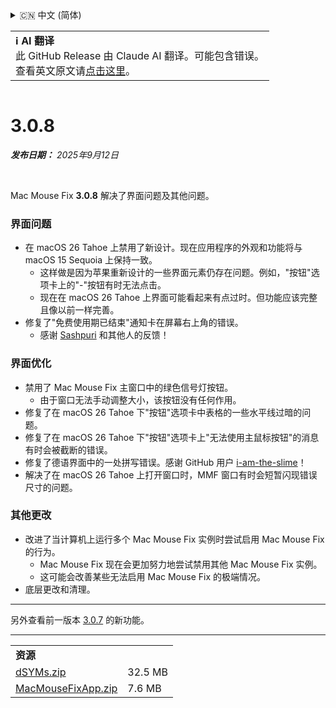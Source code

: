 <details>
<summary>🇨🇳 中文 (简体)</summary>

[🇬🇧 English (GitHub Release)](https://github.com/noah-nuebling/mac-mouse-fix/releases/tag/3.0.8)\
[🇩🇪 Deutsch](https://redirect.macmousefix.com/?target=mmf-release&tag=3.0.8&locale=de)\
[🇻🇳 Tiếng Việt](https://redirect.macmousefix.com/?target=mmf-release&tag=3.0.8&locale=vi)\
**🇨🇳 中文 (简体)**\
[🇨🇳 中文 (繁體)](https://redirect.macmousefix.com/?target=mmf-release&tag=3.0.8&locale=zh-Hant)\
[🇭🇰 中文（香港)](https://redirect.macmousefix.com/?target=mmf-release&tag=3.0.8&locale=zh-HK)\
[🇰🇷 한국어](https://redirect.macmousefix.com/?target=mmf-release&tag=3.0.8&locale=ko)\
[Help translate Mac Mouse Fix to different languages!](https://github.com/noah-nuebling/mac-mouse-fix/discussions/731)
</details>
<table align=><td>
<b>ℹ️ AI 翻译</b><br>
此 GitHub Release 由 Claude AI 翻译。可能包含错误。<br>
查看英文原文请<a href="https://github.com/noah-nuebling/mac-mouse-fix/releases/tag/3.0.8">点击这里</a>。
</td></table>

<table></table>

# 3.0.8
***发布日期：** 2025年9月12日*

<br>

Mac Mouse Fix **3.0.8** 解决了界面问题及其他问题。

### **界面问题**

- 在 macOS 26 Tahoe 上禁用了新设计。现在应用程序的外观和功能将与 macOS 15 Sequoia 上保持一致。
    - 这样做是因为苹果重新设计的一些界面元素仍存在问题。例如，"按钮"选项卡上的"-"按钮有时无法点击。
    - 现在在 macOS 26 Tahoe 上界面可能看起来有点过时。但功能应该完整且像以前一样完善。
- 修复了"免费使用期已结束"通知卡在屏幕右上角的错误。
    - 感谢 [Sashpuri](https://github.com/Sashpuri) 和其他人的反馈！

### **界面优化**

- 禁用了 Mac Mouse Fix 主窗口中的绿色信号灯按钮。
    - 由于窗口无法手动调整大小，该按钮没有任何作用。
- 修复了在 macOS 26 Tahoe 下"按钮"选项卡中表格的一些水平线过暗的问题。
- 修复了在 macOS 26 Tahoe 下"按钮"选项卡上"无法使用主鼠标按钮"的消息有时会被截断的错误。
- 修复了德语界面中的一处拼写错误。感谢 GitHub 用户 [i-am-the-slime](https://github.com/i-am-the-slime)！
- 解决了在 macOS 26 Tahoe 上打开窗口时，MMF 窗口有时会短暂闪现错误尺寸的问题。

### **其他更改**

- 改进了当计算机上运行多个 Mac Mouse Fix 实例时尝试启用 Mac Mouse Fix 的行为。
    - Mac Mouse Fix 现在会更加努力地尝试禁用其他 Mac Mouse Fix 实例。
    - 这可能会改善某些无法启用 Mac Mouse Fix 的极端情况。
- 底层更改和清理。

---

另外查看前一版本 [3.0.7](https://redirect.macmousefix.com/?target=mmf-release&tag=3.0.7&locale=zh-Hans) 的新功能。

---

<table align="start">
<tr>
    <td colspan=2>
        <b>资源</b>
    </td>
</tr>
<tr>
    <td><a href="https://github.com/noah-nuebling/mac-mouse-fix/releases/download/3.0.8/dSYMs.zip">dSYMs.zip</a></td>
    <td>32.5 MB</td>
</tr>
<tr>
    <td><a href="https://github.com/noah-nuebling/mac-mouse-fix/releases/download/3.0.8/MacMouseFixApp.zip">MacMouseFixApp.zip</a></td>
    <td>7.6 MB</td>
</tr>
</table>